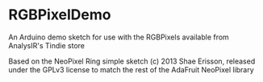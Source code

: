 # RGBPixelDemo
An Arduino demo sketch for use with the RGBPixels available from AnalysIR's Tindie store



Based on the NeoPixel Ring simple sketch (c) 2013 Shae Erisson, released under the GPLv3 license to match the rest of the AdaFruit NeoPixel library
